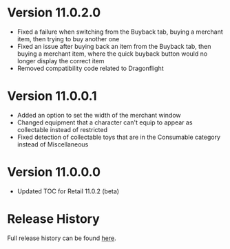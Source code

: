 # Version 11.0.2.0

- Fixed a failure when switching from the Buyback tab, buying a merchant item, then trying to buy another one
- Fixed an issue after buying back an item from the Buyback tab, then buying a merchant item, where the quick buyback button would no longer display the correct item
- Removed compatibility code related to Dragonflight

# Version 11.0.0.1

- Added an option to set the width of the merchant window
- Changed equipment that a character can't equip to appear as collectable instead of restricted
- Fixed detection of collectable toys that are in the Consumable category instead of Miscellaneous

# Version 11.0.0.0

- Updated TOC for Retail 11.0.2 (beta)

# Release History

Full release history can be found [here](https://github.com/kstange/MerchantPlus/wiki/Release-Notes).

